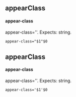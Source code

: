## appearClass
#### appear-class
appear-class=''. Expects: string.
```html
appear-class="$1"$0
```

## appearClass
#### appear-class
appear-class=''. Expects: string.
```
appear-class='$1'$0
```